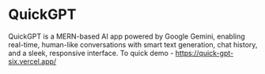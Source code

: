 # QuickGPT
QuickGPT is a MERN-based AI app powered by Google Gemini, enabling real-time, human-like conversations with smart text generation, chat history, and a sleek, responsive interface.
To quick demo - https://quick-gpt-six.vercel.app/
